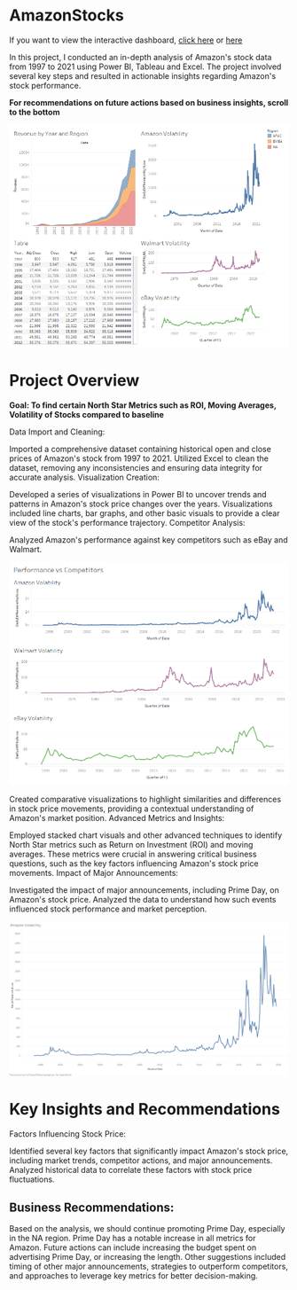 # AmazonStocks

If you want to view the interactive dashboard, [click here](https://public.tableau.com/views/Amazon_17225340065340/GeneralPerformance?:language=en-US&:sid=&:redirect=auth&:display_count=n&:origin=viz_share_link) or [here](https://cam-leo.github.io/AmazonStocks/)

In this project, I conducted an in-depth analysis of Amazon's stock data from 1997 to 2021 using Power BI, Tableau and Excel. The project involved several key steps and resulted in actionable insights regarding Amazon's stock performance.

**For recommendations on future actions based on business insights, scroll to the bottom**

![Dashboard](https://github.com/cam-leo/AmazonStocks/blob/main/General%20Performance.png) 

# Project Overview

**Goal: To find certain North Star Metrics such as ROI, Moving Averages, Volatility of Stocks compared to baseline**

Data Import and Cleaning:

Imported a comprehensive dataset containing historical open and close prices of Amazon's stock from 1997 to 2021.
Utilized Excel to clean the dataset, removing any inconsistencies and ensuring data integrity for accurate analysis.
Visualization Creation:

Developed a series of visualizations in Power BI to uncover trends and patterns in Amazon's stock price changes over the years.
Visualizations included line charts, bar graphs, and other basic visuals to provide a clear view of the stock's performance trajectory.
Competitor Analysis:

Analyzed Amazon's performance against key competitors such as eBay and Walmart.

![Comparison](https://github.com/cam-leo/AmazonStocks/blob/main/Comparison.png)

Created comparative visualizations to highlight similarities and differences in stock price movements, providing a contextual understanding of Amazon's market position.
Advanced Metrics and Insights:

Employed stacked chart visuals and other advanced techniques to identify North Star metrics such as Return on Investment (ROI) and moving averages.
These metrics were crucial in answering critical business questions, such as the key factors influencing Amazon's stock price movements.
Impact of Major Announcements:

Investigated the impact of major announcements, including Prime Day, on Amazon's stock price.
Analyzed the data to understand how such events influenced stock performance and market perception.

![Amazon Volatility](https://github.com/cam-leo/AmazonStocks/blob/main/DifferenceHighLow.png)

# Key Insights and Recommendations
Factors Influencing Stock Price:

Identified several key factors that significantly impact Amazon's stock price, including market trends, competitor actions, and major announcements.
Analyzed historical data to correlate these factors with stock price fluctuations.

## Business Recommendations:

Based on the analysis, we should continue promoting Prime Day, especially in the NA region. Prime Day has a notable increase in all metrics for Amazon. Future actions can include increasing the budget spent on advertising Prime Day, or increasing the length.
Other suggestions included timing of other major announcements, strategies to outperform competitors, and approaches to leverage key metrics for better decision-making.
